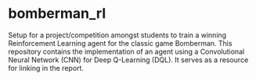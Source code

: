 # bomberman_rl
Setup for a project/competition amongst students to train a winning Reinforcement Learning agent for the classic game Bomberman.
This repository contains the implementation of an agent using a Convolutional Neural Network (CNN) for Deep Q-Learning (DQL). It serves as a resource for linking in the report.
